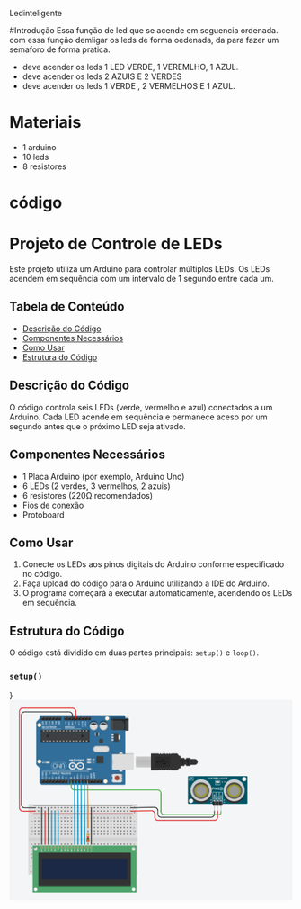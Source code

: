 Ledinteligente

#Introdução
Essa função de led que se acende em seguencia ordenada. com essa função 
demligar os leds de forma oedenada, da para fazer um semaforo de forma pratica.
- deve acender os leds 1 LED VERDE, 1 VEREMLHO, 1 AZUL.
- deve acender os leds 2 AZUIS E 2 VERDES
- deve acender os leds 1 VERDE , 2 VERMELHOS E 1 AZUL.
# Materiais
- 1 arduino
- 10 leds
- 8 resistores

 # código
 
# Projeto de Controle de LEDs

Este projeto utiliza um Arduino para controlar múltiplos LEDs. Os LEDs acendem em sequência com um intervalo de 1 segundo entre cada um.

## Tabela de Conteúdo

- [Descrição do Código](#descrição-do-código)
- [Componentes Necessários](#componentes-necessários)
- [Como Usar](#como-usar)
- [Estrutura do Código](#estrutura-do-código)

## Descrição do Código

O código controla seis LEDs (verde, vermelho e azul) conectados a um Arduino. Cada LED acende em sequência e permanece aceso por um segundo antes que o próximo LED seja ativado.

## Componentes Necessários

- 1 Placa Arduino (por exemplo, Arduino Uno)
- 6 LEDs (2 verdes, 3 vermelhos, 2 azuis)
- 6 resistores (220Ω recomendados)
- Fios de conexão
- Protoboard

## Como Usar

1. Conecte os LEDs aos pinos digitais do Arduino conforme especificado no código.
2. Faça upload do código para o Arduino utilizando a IDE do Arduino.
3. O programa começará a executar automaticamente, acendendo os LEDs em sequência.

## Estrutura do Código

O código está dividido em duas partes principais: `setup()` e `loop()`.

### `setup()`


}
![imagem](telalcd.png)
